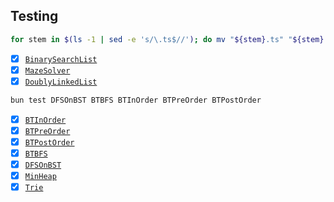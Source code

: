 ## Testing

```bash
for stem in $(ls -1 | sed -e 's/\.ts$//'); do mv "${stem}.ts" "${stem}.spec.ts"; done
```

- [x] [`BinarySearchList`](../day1/BinarySearchList.ts)
- [x] [`MazeSolver`](../day1/MazeSolver.ts)
- [x] [`DoublyLinkedList`](../day1/DoublyLinkedList.ts)

```bash
bun test DFSOnBST BTBFS BTInOrder BTPreOrder BTPostOrder
```

- [x] [`BTInOrder`](../day3/BTInOrder.ts)
- [x] [`BTPreOrder`](../day3/BTPreOrder.ts)
- [x] [`BTPostOrder`](../day3/BTPostOrder.ts)
- [x] [`BTBFS`](../day3/BTBFS.ts)
- [x] [`DFSOnBST`](../day3/DFSOnBST.ts)
- [x] [`MinHeap`](../day3/MinHeap.ts)
- [x] [`Trie`](../day3/Trie.ts)